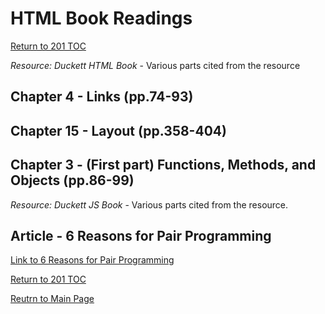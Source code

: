 # HTML Book Readings

[Return to 201 TOC](201TOC.md)

*Resource: Duckett HTML Book* - Various parts cited from the resource

## Chapter 4 - Links (pp.74-93)

## Chapter 15 - Layout (pp.358-404)

## Chapter 3 - (First part) Functions, Methods, and Objects (pp.86-99)

*Resource: Duckett JS Book* - Various parts cited from the resource.

## Article - 6 Reasons for Pair Programming

[Link to 6 Reasons for Pair Programming](https://www.codefellows.org/blog/6-reasons-for-pair-programming/)

[Return to 201 TOC](201TOC.md)

[Reutrn to Main Page](../README.md)

